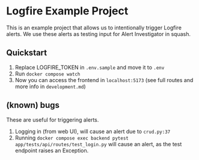 # Logfire Example Project

This is an example project that allows us to intentionally trigger Logfire alerts.
We use these alerts as testing input for Alert Investigator in squash.

## Quickstart

1. Replace LOGFIRE_TOKEN in `.env.sample` and move it to `.env`
2. Run `docker compose watch`
3. Now you can access the frontend in `localhost:5173` (see full routes and more info in `development.md`)

## (known) bugs

These are useful for triggering alerts.

1. Logging in (from web UI), will cause an alert due to `crud.py:37`
2. Running `docker compose exec backend pytest app/tests/api/routes/test_login.py` will cause an alert, as the test endpoint raises an Exception.
